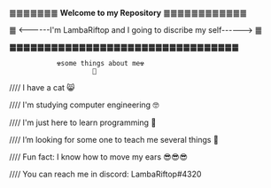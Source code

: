 ䷀䷀䷀䷀䷀䷀䷀ **Welcome to my Repository** ䷀䷀䷀䷀䷀䷀䷀䷀䷀䷀䷀䷀

䷀
      <------I'm LambaRiftop and I going to discribe my self------>      ䷀

**䷀䷀䷀䷀䷀䷀䷀䷀䷀䷀䷀䷀䷀䷀䷀䷀䷀䷀䷀䷀䷀䷀䷀䷀䷀䷀䷀䷀䷀䷀䷀䷀䷀**

                ☢some things about me☢
                         👻

//// I have a cat 😸

//// I'm studying computer engineering 🤓

//// I'm just here to learn programming 🤖

//// I’m looking for some one to teach me several things 🤔

//// Fun fact: I know how to move my ears 😎😎😎

//// You can reach me in discord: LambaRiftop#4320
